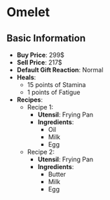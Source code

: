 # Omelet

## Basic Information

- **Buy Price**: 299$
- **Sell Price**: 217$
- **Default Gift Reaction**: Normal
- **Heals**:
  - 15 points of Stamina
  - 1 points of Fatigue
- **Recipes**:
  - Recipe 1:
    - **Utensil**: Frying Pan
    - **Ingredients**:
      - Oil
      - Milk
      - Egg
  - Recipe 2:
    - **Utensil**: Frying Pan
    - **Ingredients**:
      - Butter
      - Milk
      - Egg